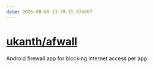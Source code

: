 ```yaml
---
date: 2025-08-08 13:39:35.574067
---
```


# [ukanth/afwall](https://github.com/ukanth/afwall)

Android firewall app for blocking internet access per app
